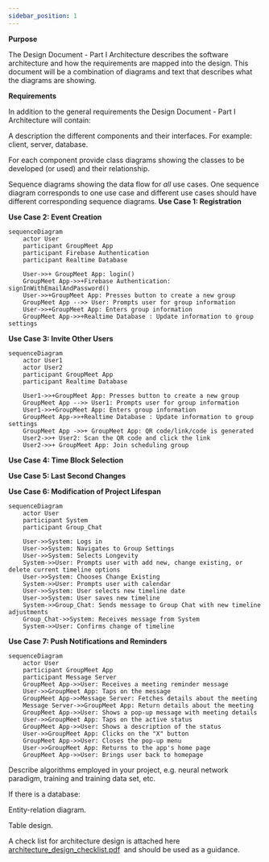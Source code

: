 ```yaml
---
sidebar_position: 1
---
```


**Purpose**

The Design Document - Part I Architecture describes the software architecture and how the requirements are mapped into the design. This document will be a combination of diagrams and text that describes what the diagrams are showing.

**Requirements**

In addition to the general requirements the Design Document - Part I Architecture will contain:

A description the different components and their interfaces. For example: client, server, database.

For each component provide class diagrams showing the classes to be developed (or used) and their relationship.

Sequence diagrams showing the data flow for _all_ use cases. One sequence diagram corresponds to one use case and different use cases should have different corresponding sequence diagrams.
**Use Case 1: Registration**
<!-- ```mermaid
    TODO
``` -->
**Use Case 2: Event Creation**
```mermaid
sequenceDiagram
    actor User
    participant GroupMeet App
    participant Firebase Authentication
    participant Realtime Database

    User->>+ GroupMeet App: login()
    GroupMeet App->>+Firebase Authentication: signInWithEmailAndPassword()
    User->>+GroupMeet App: Presses button to create a new group
    GroupMeet App -->> User: Prompts user for group information
    User->>+GroupMeet App: Enters group information
    GroupMeet App->>+Realtime Database : Update information to group settings
```
**Use Case 3: Invite Other Users**
```mermaid
sequenceDiagram
    actor User1
    actor User2
    participant GroupMeet App
    participant Realtime Database
    
    User1->>+GroupMeet App: Presses button to create a new group
    GroupMeet App -->> User1: Prompts user for group information
    User1->>+GroupMeet App: Enters group information
    GroupMeet App->>+Realtime Database : Update information to group settings
    GroupMeet App ->>+ GroupMeet App: QR code/link/code is generated
    User2->>+ User2: Scan the QR code and click the link
    User2->>+ GroupMeet App: Join scheduling group
```
**Use Case 4: Time Block Selection**
<!-- ```mermaid
    TODO
``` -->
**Use Case 5: Last Second Changes**
<!-- ```mermaid
    TODO
``` -->
**Use Case 6: Modification of Project Lifespan**
```mermaid
sequenceDiagram
    actor User
    participant System
    participant Group_Chat

    User->>System: Logs in
    User->>System: Navigates to Group Settings
    User->>System: Selects Longevity
    System->>User: Prompts user with add new, change existing, or delete current timeline options
    User->>System: Chooses Change Existing
    System->>User: Prompts user with calendar
    User->>System: User selects new timeline date
    User->>System: User saves new timeline
    System->>Group_Chat: Sends message to Group Chat with new timeline adjustments
    Group_Chat->>System: Receives message from System
    System->>User: Confirms change of timeline
```
**Use Case 7: Push Notifications and Reminders**
```mermaid
sequenceDiagram
    actor User
    participant GroupMeet App
    participant Message Server
    GroupMeet App->>User: Receives a meeting reminder message
    User->>GroupMeet App: Taps on the message
    GroupMeet App->>Message Server: Fetches details about the meeting
    Message Server->>GroupMeet App: Return details about the meeting
    GroupMeet App->>User: Shows a pop-up message with meeting details
    User->>GroupMeet App: Taps on the active status
    GroupMeet App->>User: Shows a description of the status
    User->>GroupMeet App: Clicks on the "X" button
    GroupMeet App->>User: Closes the pop-up menu
    User->>GroupMeet App: Returns to the app's home page
    GroupMeet App->>User: Brings user back to homepage
```
Describe algorithms employed in your project, e.g. neural network paradigm, training and training data set, etc.

If there is a database:

Entity-relation diagram.

Table design.

A check list for architecture design is attached here [architecture\_design\_checklist.pdf](https://templeu.instructure.com/courses/106563/files/16928870/download?wrap=1 "architecture_design_checklist.pdf")  and should be used as a guidance.

